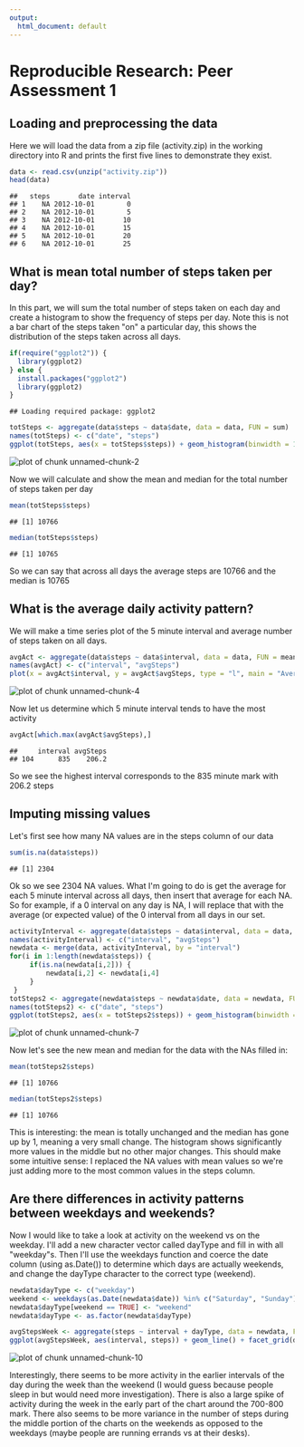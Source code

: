 ```yaml
---
output:
  html_document: default
---
```

# Reproducible Research: Peer Assessment 1


## Loading and preprocessing the data


Here we will load the data from a zip file (activity.zip) in the working directory into R and prints the first five lines to demonstrate they exist.


```r
data <- read.csv(unzip("activity.zip"))
head(data)
```

```
##   steps       date interval
## 1    NA 2012-10-01        0
## 2    NA 2012-10-01        5
## 3    NA 2012-10-01       10
## 4    NA 2012-10-01       15
## 5    NA 2012-10-01       20
## 6    NA 2012-10-01       25
```


## What is mean total number of steps taken per day?


In this part, we will sum the total number of steps taken on each day and create a histogram to show the frequency of steps per day. Note this is not a bar chart of the steps taken "on" a particular day, this shows the distribution of the steps taken across all days. 


```r
if(require("ggplot2")) {
  library(ggplot2)
} else {
  install.packages("ggplot2")
  library(ggplot2)
}
```

```
## Loading required package: ggplot2
```

```r
totSteps <- aggregate(data$steps ~ data$date, data = data, FUN = sum)
names(totSteps) <- c("date", "steps")
ggplot(totSteps, aes(x = totSteps$steps)) + geom_histogram(binwidth = 1000) + xlab("Total number of steps taken per day") +ggtitle("Total Steps Taken")
```

![plot of chunk unnamed-chunk-2](figure/unnamed-chunk-2.png) 

Now we will calculate and show the mean and median for the total number of steps taken per day


```r
mean(totSteps$steps)
```

```
## [1] 10766
```

```r
median(totSteps$steps)
```

```
## [1] 10765
```

So we can say that across all days the average steps are 10766 and the median is 10765

## What is the average daily activity pattern?


We will make a time series plot of the 5 minute interval and average number of steps taken on all days. 


```r
avgAct <- aggregate(data$steps ~ data$interval, data = data, FUN = mean)
names(avgAct) <- c("interval", "avgSteps")
plot(x = avgAct$interval, y = avgAct$avgSteps, type = "l", main = "Average Activity at 5 minute Intervals", xlab = "5- min interval", ylab = "Average steps taken (averaged across all days)")
```

![plot of chunk unnamed-chunk-4](figure/unnamed-chunk-4.png) 

Now let us determine which 5 minute interval tends to have the most activity


```r
avgAct[which.max(avgAct$avgSteps),]
```

```
##     interval avgSteps
## 104      835    206.2
```

So we see the highest interval corresponds to the 835 minute mark with 206.2 steps

## Imputing missing values

Let's first see how many NA values are in the steps column of our data


```r
sum(is.na(data$steps))
```

```
## [1] 2304
```

Ok so we see 2304 NA values. What I'm going to do is get the average for each 5 minute interval across all days, then insert that average for each NA. So for example, if a 0 interval on any day is NA, I will replace that with the average (or expected value) of the 0 interval from all days in our set. 


```r
activityInterval <- aggregate(data$steps ~ data$interval, data = data, FUN = mean)
names(activityInterval) <- c("interval", "avgSteps")
newdata <- merge(data, activityInterval, by = "interval")
for(i in 1:length(newdata$steps)) {
     if(is.na(newdata[i,2])) {
         newdata[i,2] <- newdata[i,4]
     }
 }
totSteps2 <- aggregate(newdata$steps ~ newdata$date, data = newdata, FUN = sum)
names(totSteps2) <- c("date", "steps")
ggplot(totSteps2, aes(x = totSteps2$steps)) + geom_histogram(binwidth = 1000) + xlab("Total number of steps taken per day") +ggtitle("Total Steps Taken With NAs")
```

![plot of chunk unnamed-chunk-7](figure/unnamed-chunk-7.png) 

Now let's see the new mean and median for the data with the NAs filled in: 


```r
mean(totSteps2$steps)
```

```
## [1] 10766
```

```r
median(totSteps2$steps)
```

```
## [1] 10766
```

This is interesting: the mean is totally unchanged and the median has gone up by 1, meaning a very small change. The histogram shows significantly more values in the middle but no other major changes. This should make some intuitive sense: I replaced the NA values with mean values so we're just adding more to the most common values in the steps column. 


## Are there differences in activity patterns between weekdays and weekends?

Now I would like to take a look at activity on the weekend vs on the weekday. I'll add a new character vector called dayType and fill in with all "weekday"s. Then I'll use the weekdays function and coerce the date column (using as.Date()) to determine which days are actually weekends, and change the dayType character to the correct type (weekend).


```r
newdata$dayType <- c("weekday")
weekend <- weekdays(as.Date(newdata$date)) %in% c("Saturday", "Sunday")
newdata$dayType[weekend == TRUE] <- "weekend"
newdata$dayType <- as.factor(newdata$dayType)
```


```r
avgStepsWeek <- aggregate(steps ~ interval + dayType, data = newdata, FUN = mean)
ggplot(avgStepsWeek, aes(interval, steps)) + geom_line() + facet_grid(dayType~.) + xlab("5 min interval") + ylab("Number of steps") + ggtitle("Average steps taken at 5 min intervals on weekdays vs weekends")
```

![plot of chunk unnamed-chunk-10](figure/unnamed-chunk-10.png) 

Interestingly, there seems to be more activity in the earlier intervals of the day during the week than the weekend (I would guess because people sleep in but would need more investigation). There is also a large spike of activity during the week in the early part of the chart around the 700-800 mark. There also seems to be more variance in the number of steps during the middle portion of the charts on the weekends as opposed to the weekdays (maybe people are running errands vs at their desks). 
